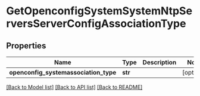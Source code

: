 # GetOpenconfigSystemSystemNtpServersServerConfigAssociationType

## Properties
Name | Type | Description | Notes
------------ | ------------- | ------------- | -------------
**openconfig_systemassociation_type** | **str** |  | [optional] 

[[Back to Model list]](../README.md#documentation-for-models) [[Back to API list]](../README.md#documentation-for-api-endpoints) [[Back to README]](../README.md)


